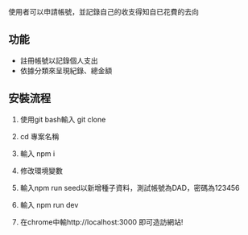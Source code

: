 使用者可以申請帳號，並記錄自己的收支得知自已花費的去向

## 功能
- 註冊帳號以記錄個人支出
- 依據分類來呈現紀錄、總金額

## 安裝流程

1. 使用git bash輸入 git clone <url>

2. cd 專案名稱

3. 輸入 npm i

4. 修改環境變數

5. 輸入npm run seed以新增種子資料，測試帳號為DAD，密碼為123456

6. 輸入 npm run dev

7. 在chrome中輸http://localhost:3000 即可造訪網站!